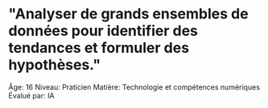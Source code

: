 # "Analyser de grands ensembles de données pour identifier des tendances et formuler des hypothèses."

Âge: 16
Niveau: Praticien
Matière: Technologie et compétences numériques
Évalué par: IA
